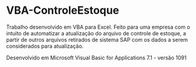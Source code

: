 # VBA-ControleEstoque
Trabalho desenvolvido em VBA para Excel. Feito para uma empresa com o intuito de automatizar a atualização do arquivo 
de controle de estoque, a partir de outros arquivos retirados de sistema SAP com os dados a serem considerados para atualização.

Desenvolvido em Microsoft Visual Basic for Applications 7.1 - versão 1091
